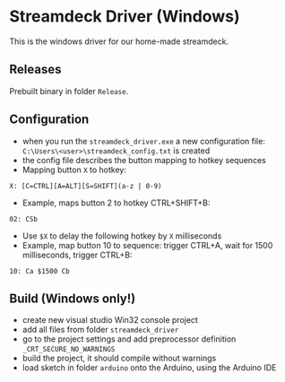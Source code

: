# Streamdeck Driver (Windows)
This is the windows driver for our home-made streamdeck.

## Releases
Prebuilt binary in folder `Release`.

## Configuration
* when you run the `streamdeck_driver.exe` a new configuration file: `C:\Users\<user>\streamdeck_config.txt` is created
* the config file describes the button mapping to hotkey sequences
* Mapping button `X` to hotkey:
```
X: [C=CTRL][A=ALT][S=SHIFT](a-z | 0-9)
```
* Example, maps button 2 to hotkey CTRL+SHIFT+B:
```
02: CSb
```
* Use `$X` to delay the following hotkey by `X` milliseconds
* Example, map button 10 to sequence: trigger CTRL+A, wait for 1500 milliseconds, trigger CTRL+B:
```
10: Ca $1500 Cb
```

## Build (Windows only!)
* create new visual studio Win32 console project
* add all files from folder `streamdeck_driver`
* go to the project settings and add preprocessor definition `_CRT_SECURE_NO_WARNINGS`
* build the project, it should compile without warnings
* load sketch in folder `arduino` onto the Arduino, using the Arduino IDE

